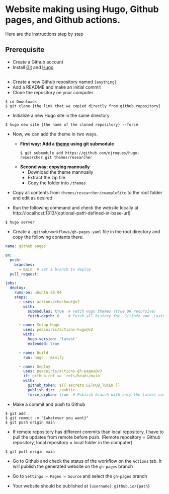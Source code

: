 # Website making using Hugo, Github pages, and Github actions.
Here are the instructions step by step

## Prerequisite

- Create a Github account
- Install [Git](https://git-scm.com/book/en/v2/Getting-Started-Installing-Git) and [Hugo](https://gohugo.io/getting-started/installing/)

## 
- Create a new Github repository named `{anything}`
- Add a README and make an initial commit
- Clone the repository on your computer

```
$ cd Downloads
$ git clone {the link that we copied directly from github repository}
```

- Initialize a new Hugo site in the same directory

```
$ hugo new site {the name of the cloned repository} --force
```

- Now, we can add the theme in two ways.
  - **First way: Add a [theme](https://themes.gohugo.io/) using git submodule**
    ```
    $ git submodule add https://github.com/ojroques/hugo-researcher.git themes/researcher
    ```
  - **Second way: copying mannually**
    - Download the theme mannually
    - Extract the zip file
    - Copy the folder into `/themes`
    
- Copy all contents from `themes/researcher/exampleSite` to the root folder and edit as desired
- Run the following command and check the website locally at http://localhost:1313/{optional-path-defined-in-base-url}

```
$ hugo server
```

- Create a `.github/workflows/gh-pages.yaml` file in the root directory and copy the following contents there:

```yaml
name: github pages

on:
  push:
    branches:
      - main  # Set a branch to deploy
  pull_request:

jobs:
  deploy:
    runs-on: ubuntu-20.04
    steps:
      - uses: actions/checkout@v2
        with:
          submodules: true  # Fetch Hugo themes (true OR recursive)
          fetch-depth: 0    # Fetch all history for .GitInfo and .Lastmod

      - name: Setup Hugo
        uses: peaceiris/actions-hugo@v2
        with:
          hugo-version: 'latest'
          extended: true

      - name: Build
        run: hugo --minify

      - name: Deploy
        uses: peaceiris/actions-gh-pages@v3
        if: github.ref == 'refs/heads/main'
        with:
          github_token: ${{ secrets.GITHUB_TOKEN }}
          publish_dir: ./public
          force_orphan: true  # Publish branch with only the latest commit
```

- Make a commit and push to Github
```
$ git add . 
$ git commit -m "{whatever you want}"
$ git push origin main
```

- If remote repository has different commits than local repository, I have to pull the updates from remote before push. (Remote repository = Github repository, local repository = local folder in the computer)
```
$ git pull origin main
```

- Go to Github and check the status of the workflow on the `Actions` tab. It will publish the generated website on the `gh-pages` branch

- Go to `Settings > Pages > Source` and select the `gh-pages` branch

- Your website should be published at `{username}.github.io/{path}`
